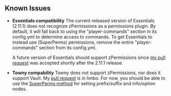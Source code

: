 ## Known Issues ##

*   **Essentials compatibility**
    The current released version of Essentials (2.11.1) does not recognize zPermissions as a permissions plugin. By default, it will fall back to using the "player-commands" section in its config.yml to determine access to commands. To get Essentials to instead use (SuperPerms) permissions, remove the entire "player-commands" section from its config.yml.

    A future version of Essentials should support zPermissions since [my pull request](https://github.com/essentials/Essentials/pull/494) was accepted shortly after the 2.11.1 release.

*   **Towny compability**
    Towny does not support zPermissions, nor does it support Vault. My [pull request](https://github.com/ElgarL/Towny/pull/99) is in limbo. For now, you should be able to use the [SuperPerms method](http://palmergames.com/towny/towny-permission-nodes/#Miscellaneous_Nodes) for setting prefix/suffix and info/option nodes.
